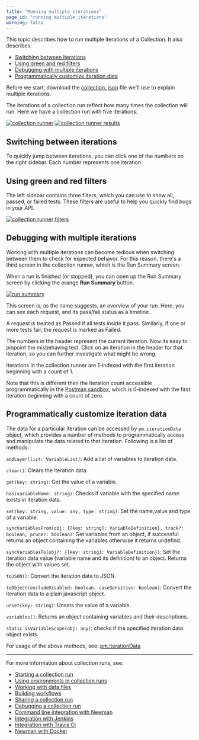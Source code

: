 ```yaml
---
title: "Running multiple iterations"
page_id: "running_multiple_iterations"
warning: false
---
```


This topic describes how to run multiple iterations of a Collection. It also describes:

* [Switching between iterations](#switching-between-iterations)
* [Using green and red filters](#using-green-and-red-filters)
* [Debugging with multiple iterations](#debugging-with-multiple-iterations)
* [Programmatically customize iteration data](#programmatically-customize-iteration-data)

Before we start, download the [collection. json](https://s3.amazonaws.com/postman-static-getpostman-com/postman-docs/59037885.json) file we'll use to explain multiple iterations.

The iterations of a collection run reflect how many times the collection will run. Here we have a collection run with five iterations.

[![collection runner](https://s3.amazonaws.com/postman-static-getpostman-com/postman-docs/Collection_Runs_pg22.png)](https://s3.amazonaws.com/postman-static-getpostman-com/postman-docs/Collection_Runs_pg22.png)
[![collection runner results](https://s3.amazonaws.com/postman-static-getpostman-com/postman-docs/59039058.png)](https://s3.amazonaws.com/postman-static-getpostman-com/postman-docs/59039058.png)

## Switching between iterations

To quickly jump between iterations, you can click one of the numbers on the right sidebar. Each number represents one iteration.

## Using green and red filters

The left sidebar contains three filters, which you can use to show all, passed, or failed tests. These filters are useful to help you quickly find bugs in your API.

[![collection runner filters](https://s3.amazonaws.com/postman-static-getpostman-com/postman-docs/59039741.png)](https://s3.amazonaws.com/postman-static-getpostman-com/postman-docs/59039741.png)

## Debugging with multiple iterations

Working with multiple iterations can become tedious when switching between them to check for expected behavor. For this reason, there's a third screen in the collection runner, which is the Run Summary screen.

When a run is finished (or stopped), you can open up the Run Summary screen by clicking the orange **Run Summary** button.

[![run summary](https://s3.amazonaws.com/postman-static-getpostman-com/postman-docs/59039072.png)](https://s3.amazonaws.com/postman-static-getpostman-com/postman-docs/59039072.png)

This screen is, as the name suggests, an overview of your run. Here, you can see each request, and its pass/fail status as a timeline.

A request is treated as Passed if all tests inside it pass. Similarly, if one or more tests fail, the request is marked as Failed.

The numbers in the header represent the current iteration. Now its easy to pinpoint the misbehaving test. Click on an iteration in the header for that iteration, so you can further investigate what might be wrong.

Iterations in the collection runner are 1-indexed with the first iteration beginning with a count of 1.

Note that this is different than the iteration count accessible programmatically in the [Postman sandbox](/docs/v6/postman/scripts/postman_sandbox_api_reference), which is 0-indexed with the first iteration beginning with a count of zero.

## Programmatically customize iteration data

The data for a particular iteration can be accessed by `pm.iterationData` object, which provides a number of methods to programmatically access and manipulate the data related to that iteration. Following is a list of methods:

`addLayer(list: VariableList)`: Add a list of variables to iteration data.

`clear()`: Clears the iteration data.

`get(key: string)`: Get the value of a variable.

`has(variableName: string)`: Checks if variable with the specified name exists in iteration data.

`set(key: string, value: any, type: string)`: Set the name,value and type of a variable.

`syncVariablesFrom(obj: {[key: string]: VariableDefinition}, track?: boolean, prune?: boolean)`:
Get variables from an object, if successful returns an object containing the variables otherwise it returns undefind.

`syncVariablesTo(obj?: {[key: string]: VariableDefinition})`: Set the iteration data value (variable name and its definition) to an object. Returns the object with values set.

`toJSON()`: Convert the iteration data to JSON.

`toObject(excludeDisabled: boolean, caseSensitive: boolean)`: Convert the iteration data to a plain javascript object.

`unset(key: string)`: Unsets the value of a variable.

`variables()`: Returns an object containing variables and their descriptions.

`static isVariableScope(obj: any)`: checks if the specified iteration data object exists.

For usage of the above methods, see: [pm.iterationData](/Users/postman/postman-docs/v6/postman/scripts/postman_sandbox_api_reference.md)

---
For more information about collection runs, see:

* [Starting a collection run](/docs/v6/postman/collection_runs/starting_a_collection_run)
* [Using environments in collection runs](/docs/v6/postman/collection_runs/using_environments_in_collection_runs)
* [Working with data files](/docs/v6/postman/collection_runs/working_with_data_files)
* [Building workflows](/docs/v6/postman/collection_runs/building_workflows)
* [Sharing a collection run](/docs/v6/postman/collection_runs/sharing_a_collection_run)
* [Debugging a collection run](/docs/v6/postman/collection_runs/debugging_a_collection_run)
* [Command line integration with Newman](/docs/v6/postman/collection_runs/command_line_integration_with_newman)
* [Integration with Jenkins](/docs/v6/postman/collection_runs/integration_with_jenkins)
* [Integration with Travis CI](/docs/v6/postman/collection_runs/integration_with_travis)
* [Newman with Docker](/docs/v6/postman/collection_runs/newman_with_docker)
